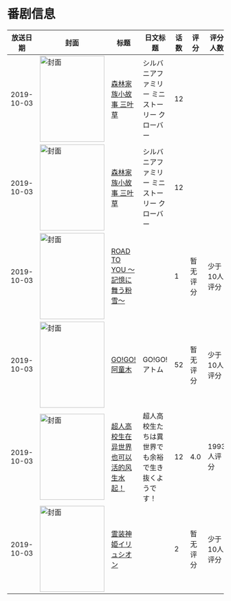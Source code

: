 # 番剧信息

|放送日期|封面|标题|日文标题|话数|评分|评分人数|
|---|---|---|---|---|---|---|
|2019-10-03|<img src="https://lain.bgm.tv/pic/cover/c/de/4d/301779_s7529.jpg" alt="封面" style="width:150px;height:200px;object-fit:cover;">|[森林家族小故事 三叶草](https://bangumi.tv/subject/301779)|シルバニアファミリー ミニストーリー クローバー|12|||
|2019-10-03|<img src="https://lain.bgm.tv/pic/cover/c/de/4d/301779_s7529.jpg" alt="封面" style="width:150px;height:200px;object-fit:cover;">|[森林家族小故事 三叶草](https://bangumi.tv/subject/301779)|シルバニアファミリー ミニストーリー クローバー|12|||
|2019-10-03|<img src="https://lain.bgm.tv/pic/cover/c/d5/00/476802_Yecf0.jpg" alt="封面" style="width:150px;height:200px;object-fit:cover;">|[ROAD TO YOU ～記憶に舞う粉雪～](https://bangumi.tv/subject/476802)||1|暂无评分|少于10人评分|
|2019-10-03|<img src="https://lain.bgm.tv/pic/cover/c/d8/7c/302137_ng7Cl.jpg" alt="封面" style="width:150px;height:200px;object-fit:cover;">|[GO!GO!阿童木](https://bangumi.tv/subject/302137)|GO!GO!アトム|52|暂无评分|少于10人评分|
|2019-10-03|<img src="https://lain.bgm.tv/pic/cover/c/6a/c3/277399_YYYpv.jpg" alt="封面" style="width:150px;height:200px;object-fit:cover;">|[超人高校生在异世界也可以活的风生水起！](https://bangumi.tv/subject/277399)|超人高校生たちは異世界でも余裕で生き抜くようです！|12|4.0|1993人评分|
|2019-10-03|<img src="https://bangumi.tv/img/no_icon_subject.png" alt="封面" style="width:150px;height:200px;object-fit:cover;">|[霊装神姫イリュシオン](https://bangumi.tv/subject/298337)||2|暂无评分|少于10人评分|
